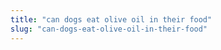 ```yaml
---
title: "can dogs eat olive oil in their food"
slug: "can-dogs-eat-olive-oil-in-their-food"
---
```


